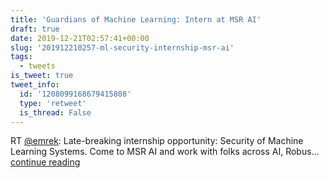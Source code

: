 ```yaml
---
title: 'Guardians of Machine Learning: Intern at MSR AI'
draft: true
date: 2019-12-21T02:57:41+00:00
slug: '201912210257-ml-security-internship-msr-ai'
tags:
  - tweets
is_tweet: true
tweet_info:
  id: '1208099168679415808'
  type: 'retweet'
  is_thread: False
---
```




RT [@emrek](https://x.com/emrek): Late-breaking internship opportunity: Security of Machine Learning Systems.  Come to MSR AI and work with folks across AI, Robus… [continue reading](https://x.com/sytelus/status/1208099168679415808)
